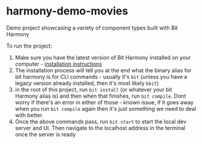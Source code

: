 # harmony-demo-movies
Demo project showcasing a variety of component types built with Bit Harmony

To run the project:

1. Make sure you have the latest version of Bit Harmony installed on your computer - [installation instructions](https://harmony-docs.bit.dev/getting-started/installing-bit)
1. The installation process will tell you at the end what the binary alias for bit harmony is for CLI commands - usually it's `bit` (unless you have a legacy version already installed, then it's most likely `bbit`)
1. in the root of this project, run `bit install` (or whatever your bit Harmony alias is) and then when that finishes, run `bit compile`. Dont worry if there's an error in either of those - known issue, if it goes away when you run `bit compile` again then it's just something we need to deal with better.
1. Once the above commands pass, run `bit start` to start the local dev server and UI. Then navigate to the localhost address in the terminal once the server is ready


